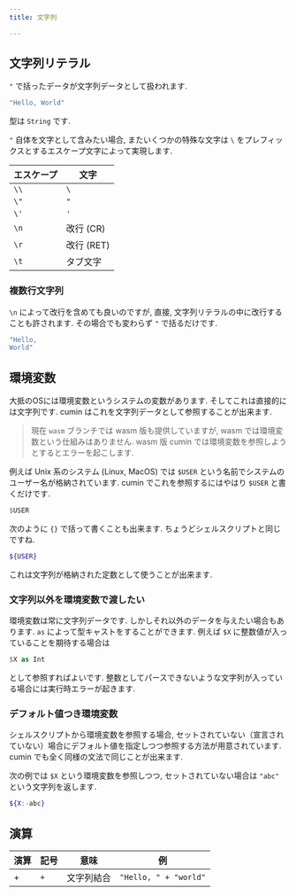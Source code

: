 ```yaml
---
title: 文字列

---
```


## 文字列リテラル

`"` で括ったデータが文字列データとして扱われます.

```rust
"Hello, World"
```

型は `String` です.

`"` 自体を文字として含みたい場合, またいくつかの特殊な文字は `\` をプレフィックスとするエスケープ文字によって実現します.

| エスケープ | 文字       |
|------------|------------|
| `\\`       | `\`        |
| `\"`       | `"`        |
| `\'`       | `'`        |
| `\n`       | 改行 (CR)  |
| `\r`       | 改行 (RET)
| `\t`       | タブ文字   |

### 複数行文字列

`\n` によって改行を含めても良いのですが, 直接, 文字列リテラルの中に改行することも許されます. その場合でも変わらず `"` で括るだけです.

```rust
"Hello,
World"
```

## 環境変数

大抵のOSには環境変数というシステムの変数があります.  そしてこれは直接的には文字列です.  cumin はこれを文字列データとして参照することが出来ます.

> 現在 `wasm` ブランチでは wasm 版も提供していますが, wasm では環境変数という仕組みはありません. wasm 版 cumin では環境変数を参照しようとするとエラーを起こします.

例えば Unix 系のシステム (Linux, MacOS) では `$USER` という名前でシステムのユーザー名が格納されています. cumin でこれを参照するにはやはり `$USER` と書くだけです.

```rust
$USER
```

次のように `{}` で括って書くことも出来ます.  ちょうどシェルスクリプトと同じですね.

```sh
${USER}
```

これは文字列が格納された定数として使うことが出来ます.

### 文字列以外を環境変数で渡したい

環境変数は常に文字列データです. しかしそれ以外のデータを与えたい場合もあります.
`as` によって型キャストをすることができます.
例えば `$X` に整数値が入っていることを期待する場合は

```rust
$X as Int
```

として参照すればよいです. 整数としてパースできないような文字列が入っている場合には実行時エラーが起きます.

### デフォルト値つき環境変数

シェルスクリプトから環境変数を参照する場合, セットされていない（宣言されていない）場合にデフォルト値を指定しつつ参照する方法が用意されています. cumin でも全く同様の文法で同じことが出来ます.

次の例では `$X` という環境変数を参照しつつ, セットされていない場合は `"abc"` という文字列を返します.

```sh
${X:-abc}
```

## 演算

| 演算 | 記号 | 意味       | 例                    |
|------|------|------------|-----------------------|
| $+$  | `+`  | 文字列結合 | `"Hello, " + "world"` |

